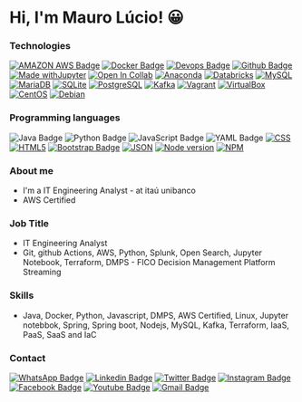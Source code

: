# Hi, I'm Mauro Lúcio! :grinning: 
### Technologies
[![AMAZON AWS Badge](https://img.shields.io/badge/Amazon_AWS-FF9900?style=flat-square&logo=amazonaws&logoColor=white&link=https://www.credly.com/badges/a591e410-23b1-4138-8ef6-82ad1a7f5f31/public_url)](https://www.credly.com/badges/a591e410-23b1-4138-8ef6-82ad1a7f5f31/public_url)
[![Docker Badge](https://img.shields.io/badge/Docker-6495ED?style=flat-square&logo=docker&logoColor=white&link=https://www.certificacaolinux.com.br/certificado/2532603305/50230905/)](https://www.certificacaolinux.com.br/certificado/2532603305/50230905/)
[![Devops Badge](https://img.shields.io/badge/Devops-A0522D?style=flat-square&logo=devops&logoColor=white&link=https://www.credential.net/8d8248bc-98af-4f0a-a04c-02c295da2eb2#gs.14j8ca)](https://www.credential.net/8d8248bc-98af-4f0a-a04c-02c295da2eb2#gs.14j8ca)
[![Github Badge](https://img.shields.io/badge/-Github-000?style=flat-square&logo=Github&logoColor=white&link=https://github.com/mauroslucios)](https://github.com/mauroslucios)
[![Made withJupyter](https://img.shields.io/badge/Made%20with-Jupyter-orange?c&logo=Jupyter)](https://jupyter.org/try)
[![Open In Collab](https://colab.research.google.com/assets/colab-badge.svg)](https://colab.research.google.com/)
[![Anaconda](https://img.shields.io/badge/conda-342B029.svg?&style=flat-square&logo=anaconda&logoColor=white)](https://www.anaconda.com/about-us)
[![Databricks](https://img.shields.io/badge/Databricks-FF3621?style=flat-square&logo=Databricks&logoColor=white)](https://community.cloud.databricks.com/login.html)
[![MySQL](https://img.shields.io/badge/MySQL-005C84?style=flat-square&logo=mysql&logoColor=white)](https://www.mysqltutorial.org/mysql-basics/)
[![MariaDB](https://img.shields.io/badge/MariaDB-003545?style=flat-square&logo=mariadb&logoColor=white)](https://mariadb.org/)
[![SQLite](https://img.shields.io/badge/Sqlite-003B57?style=flat-square&logo=sqlite&logoColor=white)](https://www.sqlite.org/)
[![PostgreSQL](https://img.shields.io/badge/PostgreSQL-316192?style=flat-square&logo=postgresql&logoColor=white)](https://www.postgresql.org/)
[![Kafka](https://img.shields.io/badge/Apache_Kafka-231F20?style=flat-square&logo=apache-kafka&logoColor=white)](https://kafka.apache.org/)
[![Vagrant](https://img.shields.io/badge/Vagrant-1868F2?style=flat-square&logo=Vagrant&logoColor=white)](https://www.vagrantup.com/)
[![VirtualBox](https://img.shields.io/badge/VirtualBox-21416b?style=flat-square&logo=VirtualBox&logoColor=white)](https://www.virtualbox.org/)
[![CentOS](https://img.shields.io/badge/Cent%20OS-262577?style=flat-square&logo=CentOS&logoColor=white)](https://www.centos.org/)
[![Debian](https://img.shields.io/badge/Debian-A81D33?style=flat-square&logo=debian&logoColor=white)](https://www.debian.org/index.pt.html)

### Programming languages
![Java Badge](https://img.shields.io/badge/java-%23ED8B00.svg?style=flat-square&logo=openjdk&logoColor=white)
![Python Badge](https://img.shields.io/badge/python-3670A0?style=flat-square&logo=python&logoColor=ffdd54)
![JavaScript Badge](https://img.shields.io/badge/JavaScript-F7DF1E?style=flat-square&logo=javascript&logoColor=black)
![YAML Badge](https://img.shields.io/badge/yaml-%23ffffff.svg?style=flat-square&logo=yaml&logoColor=151515)
[![CSS](https://img.shields.io/badge/CSS3-1572B6?style=flat-square&logo=css3&logoColor=white)](https://developer.mozilla.org/pt-BR/docs/Web/CSS)
[![HTML5](https://img.shields.io/badge/HTML5-E34F26?style=flat-square&logo=html5&logoColor=white)](https://developer.mozilla.org/pt-BR/docs/Web/HTML)
[![Bootstrap Badge](https://img.shields.io/badge/-boostrap-0D1117?style=flat-square&logo=bootstrap&labelColor=0D1117)](https://getbootstrap.com/)
[![JSON](https://img.shields.io/badge/json-5E5C5C?style=flat-square&logo=json&logoColor=white)](https://www.json.org/json-en.html)
[![Node version](https://img.shields.io/badge/Node%20js-339933?style=flat-square&logo=nodedotjs&logoColor=white)](https://nodejs.org/en)
[![NPM](https://img.shields.io/badge/npm-CB3837?style=for-the-badge&logo=npm&logoColor=white)](https://docs.npmjs.com/downloading-and-installing-node-js-and-npm)
### About me
- I'm a IT Engineering Analyst - at itaú unibanco
- AWS Certified 

### Job Title
- IT Engineering Analyst
- Git, github Actions, AWS, Python, Splunk, Open Search, Jupyter Notebook, Terraform, DMPS - FICO Decision Management Platform Streaming

### Skills
- Java, Docker, Python, Javascript, DMPS, AWS Certified, Linux, Jupyter notebbok, Spring, Spring boot, Nodejs, MySQL, Kafka, Terraform, IaaS, PaaS, SaaS and IaC
    
### Contact
[![WhatsApp Badge](https://img.shields.io/badge/WhatsApp-25D366?style=flat-square&logo=whatsapp&logoColor=white)](https://wa.me/5524988291621)
[![Linkedin Badge](https://img.shields.io/badge/-LinkedIn-blue?style=flat-square&labelColor=01579B&logo=Linkedin&logoColor=white&link=https://www.linkedin.com/in/mauro-lúcio-pereira/)](https://www.linkedin.com/in/mauro-lúcio-pereira/)
[![Twitter Badge](https://img.shields.io/badge/-Twitter-1ca0f1?style=flat-square&labelColor=01579B&logo=twitter&logoColor=white&link=https://twitter.com/mauroslucios)](https://twitter.com/mauroslucios)
[![Instagram Badge](https://img.shields.io/badge/Instagram-E4405F?style=flat-square&labelColor=CC0000&logo=instagram&logoColor=white)](https://www.instagram.com/luciospsilva/)
[![Facebook Badge](https://img.shields.io/badge/facebook-%231877F2.svg?&style=flat-square&labelColor=01579B&logo=facebook&logoColor=white)](https://www.facebook.com/mauroslucios)
[![Youtube Badge](https://img.shields.io/badge/YouTube-FF0000?style=flat-square&logo=youtube&logoColor=white)](https://www.youtube.com/channel/UCFUC1CjoLr7PTFVMRAbLkiw)
[![Gmail Badge](https://img.shields.io/badge/Gmail-333333?style=flat-square&logo=gmail&logoColor=red)](mailto:maurosluciosestudos@gmail.com)
